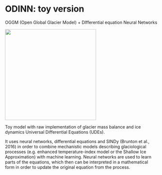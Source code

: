 # ODINN: toy version
OGGM (Open Global Glacier Model) + DIfferential equation Neural Networks

<img src="https://github.com/ODINN-SciML/odinn_toy/blob/main/plots/ODINN_toy.png" width="300">

Toy model with raw implementation of glacier mass balance and ice dynamics Universal Differential Equations (UDEs). 

It uses neural networks, differential equations and SINDy (Brunton et al., 2016) in order to combine mechanistic models describing glaciological processes (e.g. enhanced temperature-index model or the Shallow Ice Approximation) with machine learning. Neural networks are used to learn parts of the equations, which then can be interpreted in a mathematical form in order to update the original equation from the process. 
